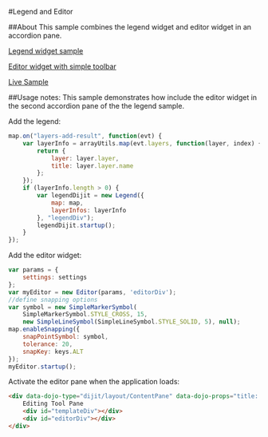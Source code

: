 #Legend and Editor

##About
This sample combines the legend widget and editor widget in an accordion pane.

[Legend widget sample](https://developers.arcgis.com/javascript/jssamples/widget_legend.html)

[Editor widget with simple toolbar](https://developers.arcgis.com/javascript/jssamples/ed_simpletoolbar.html)

[Live Sample](http://esri.github.io/developer-support/web-js/legend-Editor/legendEditor.html)

##Usage notes:
This sample demonstrates how include the editor widget in the second accordion pane of the the legend sample.

Add the legend:
```javascript
map.on("layers-add-result", function(evt) {
    var layerInfo = arrayUtils.map(evt.layers, function(layer, index) {
        return {
            layer: layer.layer,
            title: layer.layer.name
        };
    });
    if (layerInfo.length > 0) {
        var legendDijit = new Legend({
            map: map,
            layerInfos: layerInfo
        }, "legendDiv");
        legendDijit.startup();
    }
});

```
Add the editor widget:
```javascript
var params = {
    settings: settings
};
var myEditor = new Editor(params, 'editorDiv');
//define snapping options
var symbol = new SimpleMarkerSymbol(
    SimpleMarkerSymbol.STYLE_CROSS, 15,
    new SimpleLineSymbol(SimpleLineSymbol.STYLE_SOLID, 5), null);
map.enableSnapping({
    snapPointSymbol: symbol,
    tolerance: 20,
    snapKey: keys.ALT
});
myEditor.startup();

```
Activate the editor pane when the application loads:
```html
<div data-dojo-type="dijit/layout/ContentPane" data-dojo-props="title:'Editing Tools', selected:true">
    Editing Tool Pane
    <div id="templateDiv"></div>
    <div id="editorDiv"></div>
</div>
```
